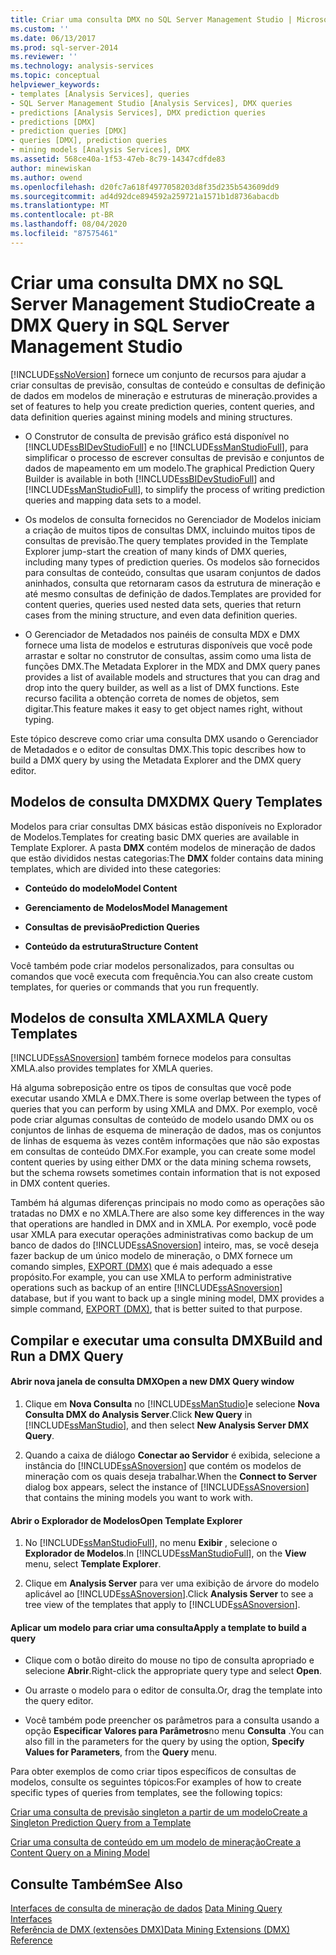 ```yaml
---
title: Criar uma consulta DMX no SQL Server Management Studio | Microsoft Docs
ms.custom: ''
ms.date: 06/13/2017
ms.prod: sql-server-2014
ms.reviewer: ''
ms.technology: analysis-services
ms.topic: conceptual
helpviewer_keywords:
- templates [Analysis Services], queries
- SQL Server Management Studio [Analysis Services], DMX queries
- predictions [Analysis Services], DMX prediction queries
- predictions [DMX]
- prediction queries [DMX]
- queries [DMX], prediction queries
- mining models [Analysis Services], DMX
ms.assetid: 568ce40a-1f53-47eb-8c79-14347cdfde83
author: minewiskan
ms.author: owend
ms.openlocfilehash: d20fc7a618f4977058203d8f35d235b543609dd9
ms.sourcegitcommit: ad4d92dce894592a259721a1571b1d8736abacdb
ms.translationtype: MT
ms.contentlocale: pt-BR
ms.lasthandoff: 08/04/2020
ms.locfileid: "87575461"
---
```

# <a name="create-a-dmx-query-in-sql-server-management-studio"></a><span data-ttu-id="dae3f-102">Criar uma consulta DMX no SQL Server Management Studio</span><span class="sxs-lookup"><span data-stu-id="dae3f-102">Create a DMX Query in SQL Server Management Studio</span></span>
  [!INCLUDE[ssNoVersion](../../includes/ssnoversion-md.md)] <span data-ttu-id="dae3f-103">fornece um conjunto de recursos para ajudar a criar consultas de previsão, consultas de conteúdo e consultas de definição de dados em modelos de mineração e estruturas de mineração.</span><span class="sxs-lookup"><span data-stu-id="dae3f-103">provides a set of features to help you create prediction queries, content queries, and data definition queries against mining models and mining structures.</span></span>  
  
-   <span data-ttu-id="dae3f-104">O Construtor de consulta de previsão gráfico está disponível no [!INCLUDE[ssBIDevStudioFull](../../includes/ssbidevstudiofull-md.md)] e no [!INCLUDE[ssManStudioFull](../../includes/ssmanstudiofull-md.md)], para simplificar o processo de escrever consultas de previsão e conjuntos de dados de mapeamento em um modelo.</span><span class="sxs-lookup"><span data-stu-id="dae3f-104">The graphical Prediction Query Builder is available in both [!INCLUDE[ssBIDevStudioFull](../../includes/ssbidevstudiofull-md.md)] and [!INCLUDE[ssManStudioFull](../../includes/ssmanstudiofull-md.md)], to simplify the process of writing prediction queries and mapping data sets to a model.</span></span>  
  
-   <span data-ttu-id="dae3f-105">Os modelos de consulta fornecidos no Gerenciador de Modelos iniciam a criação de muitos tipos de consultas DMX, incluindo muitos tipos de consultas de previsão.</span><span class="sxs-lookup"><span data-stu-id="dae3f-105">The query templates provided in the Template Explorer jump-start the creation of many kinds of DMX queries, including many types of prediction queries.</span></span> <span data-ttu-id="dae3f-106">Os modelos são fornecidos para consultas de conteúdo, consultas que usaram conjuntos de dados aninhados, consulta que retornaram casos da estrutura de mineração e até mesmo consultas de definição de dados.</span><span class="sxs-lookup"><span data-stu-id="dae3f-106">Templates are provided for content queries, queries used nested data sets, queries that return cases from the mining structure, and even data definition queries.</span></span>  
  
-   <span data-ttu-id="dae3f-107">O Gerenciador de Metadados nos painéis de consulta MDX e DMX fornece uma lista de modelos e estruturas disponíveis que você pode arrastar e soltar no construtor de consultas, assim como uma lista de funções DMX.</span><span class="sxs-lookup"><span data-stu-id="dae3f-107">The Metadata Explorer in the MDX and DMX query panes provides a list of available models and structures that you can drag and drop into the query builder, as well as a list of DMX functions.</span></span> <span data-ttu-id="dae3f-108">Este recurso facilita a obtenção correta de nomes de objetos, sem digitar.</span><span class="sxs-lookup"><span data-stu-id="dae3f-108">This feature makes it easy to get object names right, without typing.</span></span>  
  
 <span data-ttu-id="dae3f-109">Este tópico descreve como criar uma consulta DMX usando o Gerenciador de Metadados e o editor de consultas DMX.</span><span class="sxs-lookup"><span data-stu-id="dae3f-109">This topic describes how to build a DMX query by using the Metadata Explorer and the DMX query editor.</span></span>  
  
##  <a name="dmx-query-templates"></a><a name="BKMK_Templates"></a><span data-ttu-id="dae3f-110">Modelos de consulta DMX</span><span class="sxs-lookup"><span data-stu-id="dae3f-110">DMX Query Templates</span></span>  
 <span data-ttu-id="dae3f-111">Modelos para criar consultas DMX básicas estão disponíveis no Explorador de Modelos.</span><span class="sxs-lookup"><span data-stu-id="dae3f-111">Templates for creating basic DMX queries are available in Template Explorer.</span></span> <span data-ttu-id="dae3f-112">A pasta **DMX** contém modelos de mineração de dados que estão divididos nestas categorias:</span><span class="sxs-lookup"><span data-stu-id="dae3f-112">The **DMX** folder contains data mining templates, which are divided into these categories:</span></span>  
  
-   <span data-ttu-id="dae3f-113">**Conteúdo do modelo**</span><span class="sxs-lookup"><span data-stu-id="dae3f-113">**Model Content**</span></span>  
  
-   <span data-ttu-id="dae3f-114">**Gerenciamento de Modelos**</span><span class="sxs-lookup"><span data-stu-id="dae3f-114">**Model Management**</span></span>  
  
-   <span data-ttu-id="dae3f-115">**Consultas de previsão**</span><span class="sxs-lookup"><span data-stu-id="dae3f-115">**Prediction Queries**</span></span>  
  
-   <span data-ttu-id="dae3f-116">**Conteúdo da estrutura**</span><span class="sxs-lookup"><span data-stu-id="dae3f-116">**Structure Content**</span></span>  
  
 <span data-ttu-id="dae3f-117">Você também pode criar modelos personalizados, para consultas ou comandos que você executa com frequência.</span><span class="sxs-lookup"><span data-stu-id="dae3f-117">You can also create custom templates, for queries or commands that you run frequently.</span></span>  
  
## <a name="xmla-query-templates"></a><span data-ttu-id="dae3f-118">Modelos de consulta XMLA</span><span class="sxs-lookup"><span data-stu-id="dae3f-118">XMLA Query Templates</span></span>  
 [!INCLUDE[ssASnoversion](../../includes/ssasnoversion-md.md)] <span data-ttu-id="dae3f-119">também fornece modelos para consultas XMLA.</span><span class="sxs-lookup"><span data-stu-id="dae3f-119">also provides templates for XMLA queries.</span></span>  
  
 <span data-ttu-id="dae3f-120">Há alguma sobreposição entre os tipos de consultas que você pode executar usando XMLA e DMX.</span><span class="sxs-lookup"><span data-stu-id="dae3f-120">There is some overlap between the types of queries that you can perform by using XMLA and DMX.</span></span> <span data-ttu-id="dae3f-121">Por exemplo, você pode criar algumas consultas de conteúdo de modelo usando DMX ou os conjuntos de linhas de esquema de mineração de dados, mas os conjuntos de linhas de esquema às vezes contêm informações que não são expostas em consultas de conteúdo DMX.</span><span class="sxs-lookup"><span data-stu-id="dae3f-121">For example, you can create some model content queries by using either DMX or the data mining schema rowsets, but the schema rowsets sometimes contain information that is not exposed in DMX content queries.</span></span>  
  
 <span data-ttu-id="dae3f-122">Também há algumas diferenças principais no modo como as operações são tratadas no DMX e no XMLA.</span><span class="sxs-lookup"><span data-stu-id="dae3f-122">There are also some key differences in the way that operations are handled in DMX and in XMLA.</span></span> <span data-ttu-id="dae3f-123">Por exemplo, você pode usar XMLA para executar operações administrativas como backup de um banco de dados do [!INCLUDE[ssASnoversion](../../includes/ssasnoversion-md.md)] inteiro, mas, se você deseja fazer backup de um único modelo de mineração, o DMX fornece um comando simples, [EXPORT &#40;DMX&#41;](/sql/dmx/export-dmx) que é mais adequado a esse propósito.</span><span class="sxs-lookup"><span data-stu-id="dae3f-123">For example, you can use XMLA to perform administrative operations such as backup of an entire [!INCLUDE[ssASnoversion](../../includes/ssasnoversion-md.md)] database, but if you want to back up a single mining model, DMX provides a simple command, [EXPORT &#40;DMX&#41;](/sql/dmx/export-dmx), that is better suited to that purpose.</span></span>  
  
##  <a name="build-and-run-a-dmx-query"></a><a name="BKMK_Building_Queries"></a><span data-ttu-id="dae3f-124">Compilar e executar uma consulta DMX</span><span class="sxs-lookup"><span data-stu-id="dae3f-124">Build and Run a DMX Query</span></span>  
  
#### <a name="open-a-new-dmx-query-window"></a><span data-ttu-id="dae3f-125">Abrir nova janela de consulta DMX</span><span class="sxs-lookup"><span data-stu-id="dae3f-125">Open a new DMX Query window</span></span>  
  
1.  <span data-ttu-id="dae3f-126">Clique em **Nova Consulta** no [!INCLUDE[ssManStudio](../../includes/ssmanstudio-md.md)]e selecione **Nova Consulta DMX do Analysis Server**.</span><span class="sxs-lookup"><span data-stu-id="dae3f-126">Click **New Query** in [!INCLUDE[ssManStudio](../../includes/ssmanstudio-md.md)], and then select **New Analysis Server DMX Query**.</span></span>  
  
2.  <span data-ttu-id="dae3f-127">Quando a caixa de diálogo **Conectar ao Servidor** é exibida, selecione a instância do [!INCLUDE[ssASnoversion](../../includes/ssasnoversion-md.md)] que contém os modelos de mineração com os quais deseja trabalhar.</span><span class="sxs-lookup"><span data-stu-id="dae3f-127">When the **Connect to Server** dialog box appears, select the instance of [!INCLUDE[ssASnoversion](../../includes/ssasnoversion-md.md)] that contains the mining models you want to work with.</span></span>  
  
#### <a name="open-template-explorer"></a><span data-ttu-id="dae3f-128">Abrir o Explorador de Modelos</span><span class="sxs-lookup"><span data-stu-id="dae3f-128">Open Template Explorer</span></span>  
  
1.  <span data-ttu-id="dae3f-129">No [!INCLUDE[ssManStudioFull](../../includes/ssmanstudiofull-md.md)], no menu **Exibir** , selecione o **Explorador de Modelos**.</span><span class="sxs-lookup"><span data-stu-id="dae3f-129">In [!INCLUDE[ssManStudioFull](../../includes/ssmanstudiofull-md.md)], on the **View** menu, select **Template Explorer**.</span></span>  
  
2.  <span data-ttu-id="dae3f-130">Clique em **Analysis Server** para ver uma exibição de árvore do modelo aplicável ao [!INCLUDE[ssASnoversion](../../includes/ssasnoversion-md.md)].</span><span class="sxs-lookup"><span data-stu-id="dae3f-130">Click **Analysis Server** to see a tree view of the templates that apply to [!INCLUDE[ssASnoversion](../../includes/ssasnoversion-md.md)].</span></span>  
  
#### <a name="apply-a-template-to-build-a-query"></a><span data-ttu-id="dae3f-131">Aplicar um modelo para criar uma consulta</span><span class="sxs-lookup"><span data-stu-id="dae3f-131">Apply a template to build a query</span></span>  
  
-   <span data-ttu-id="dae3f-132">Clique com o botão direito do mouse no tipo de consulta apropriado e selecione **Abrir**.</span><span class="sxs-lookup"><span data-stu-id="dae3f-132">Right-click the appropriate query type and select **Open**.</span></span>  
  
-   <span data-ttu-id="dae3f-133">Ou arraste o modelo para o editor de consulta.</span><span class="sxs-lookup"><span data-stu-id="dae3f-133">Or, drag the template into the query editor.</span></span>  
  
-   <span data-ttu-id="dae3f-134">Você também pode preencher os parâmetros para a consulta usando a opção **Especificar Valores para Parâmetros**no menu **Consulta** .</span><span class="sxs-lookup"><span data-stu-id="dae3f-134">You can also fill in the parameters for the query by using the option, **Specify Values for Parameters**, from the **Query** menu.</span></span>  
  
 <span data-ttu-id="dae3f-135">Para obter exemplos de como criar tipos específicos de consultas de modelos, consulte os seguintes tópicos:</span><span class="sxs-lookup"><span data-stu-id="dae3f-135">For examples of how to create specific types of queries from templates, see the following topics:</span></span>  
  
 [<span data-ttu-id="dae3f-136">Criar uma consulta de previsão singleton a partir de um modelo</span><span class="sxs-lookup"><span data-stu-id="dae3f-136">Create a Singleton Prediction Query from a Template</span></span>](create-a-singleton-prediction-query-from-a-template.md)  
  
 [<span data-ttu-id="dae3f-137">Criar uma consulta de conteúdo em um modelo de mineração</span><span class="sxs-lookup"><span data-stu-id="dae3f-137">Create a Content Query on a Mining Model</span></span>](create-a-content-query-on-a-mining-model.md)  
  
## <a name="see-also"></a><span data-ttu-id="dae3f-138">Consulte Também</span><span class="sxs-lookup"><span data-stu-id="dae3f-138">See Also</span></span>  
 <span data-ttu-id="dae3f-139">[Interfaces de consulta de mineração de dados](data-mining-query-tools.md) </span><span class="sxs-lookup"><span data-stu-id="dae3f-139">[Data Mining Query Interfaces](data-mining-query-tools.md) </span></span>  
 [<span data-ttu-id="dae3f-140">Referência de DMX &#40;extensões DMX&#41;</span><span class="sxs-lookup"><span data-stu-id="dae3f-140">Data Mining Extensions &#40;DMX&#41; Reference</span></span>](/sql/dmx/data-mining-extensions-dmx-reference)  
  
  
